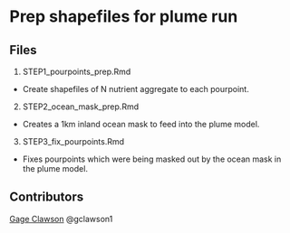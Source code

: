 # Prep shapefiles for plume run 
 

## Files

1. STEP1_pourpoints_prep.Rmd
 - Create shapefiles of N nutrient aggregate to each pourpoint. 
 
2. STEP2_ocean_mask_prep.Rmd
 - Creates a 1km inland ocean mask to feed into the plume model.
 
3. STEP3_fix_pourpoints.Rmd
 - Fixes pourpoints which were being masked out by the ocean mask in the plume model. 



## Contributors
[Gage Clawson](clawson@nceas.ucsb.edu)
@gclawson1